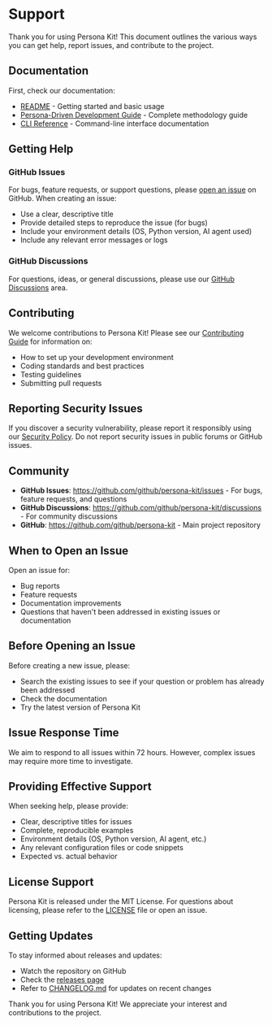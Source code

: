 # Support

Thank you for using Persona Kit! This document outlines the various ways you can get help, report issues, and contribute to the project.

## Documentation

First, check our documentation:

- [README](README.md) - Getting started and basic usage
- [Persona-Driven Development Guide](persona-driven.md) - Complete methodology guide
- [CLI Reference](README.md#-personakit-cli-reference) - Command-line interface documentation

## Getting Help

### GitHub Issues

For bugs, feature requests, or support questions, please [open an issue](https://github.com/github/persona-kit/issues) on GitHub. When creating an issue:

- Use a clear, descriptive title
- Provide detailed steps to reproduce the issue (for bugs)
- Include your environment details (OS, Python version, AI agent used)
- Include any relevant error messages or logs

### GitHub Discussions

For questions, ideas, or general discussions, please use our [GitHub Discussions](https://github.com/github/persona-kit/discussions) area.

## Contributing

We welcome contributions to Persona Kit! Please see our [Contributing Guide](CONTRIBUTING.md) for information on:

- How to set up your development environment
- Coding standards and best practices
- Testing guidelines
- Submitting pull requests

## Reporting Security Issues

If you discover a security vulnerability, please report it responsibly using our [Security Policy](SECURITY.md). Do not report security issues in public forums or GitHub issues.

## Community

- **GitHub Issues**: https://github.com/github/persona-kit/issues - For bugs, feature requests, and questions
- **GitHub Discussions**: https://github.com/github/persona-kit/discussions - For community discussions
- **GitHub**: https://github.com/github/persona-kit - Main project repository

## When to Open an Issue

Open an issue for:
- Bug reports
- Feature requests
- Documentation improvements
- Questions that haven't been addressed in existing issues or documentation

## Before Opening an Issue

Before creating a new issue, please:
- Search the existing issues to see if your question or problem has already been addressed
- Check the documentation
- Try the latest version of Persona Kit

## Issue Response Time

We aim to respond to all issues within 72 hours. However, complex issues may require more time to investigate.

## Providing Effective Support

When seeking help, please provide:
- Clear, descriptive titles for issues
- Complete, reproducible examples
- Environment details (OS, Python version, AI agent, etc.)
- Any relevant configuration files or code snippets
- Expected vs. actual behavior

## License Support

Persona Kit is released under the MIT License. For questions about licensing, please refer to the [LICENSE](LICENSE) file or open an issue.

## Getting Updates

To stay informed about releases and updates:
- Watch the repository on GitHub
- Check the [releases page](https://github.com/github/persona-kit/releases)
- Refer to [CHANGELOG.md](CHANGELOG.md) for updates on recent changes

Thank you for using Persona Kit! We appreciate your interest and contributions to the project.